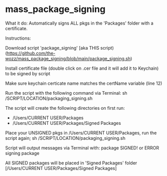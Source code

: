 # mass_package_signing

What it do: Automatically signs ALL pkgs in the 'Packages' folder with a certificate.

Instructions:

Download script 'package_signing' [aka THIS script) (https://github.com/the-wozz/mass_package_signing/blob/main/package_signing.sh) 

Install certificate file (double click on .cer file and it will add it to Keychain) to be signed by script

Make sure keychain certicate name matches the certName variable (line 12)

Run the script with the following command via Terminal: sh /SCRIPT/LOCATION/packaging_signing.sh

The script will create the following directories on first run:
+ /Users/CURRENT USER/Packages
+ /Users/CURRENT USER/Packages/Signed Packages

Place your UNSIGNED pkgs in /Users/CURRENT USER/Packages, run the script again; sh /SCRIPT/LOCATION/packaging_signing.sh

Script will output messages via Terminal with:
package SIGNED!
or
ERROR signing package

All SIGNED packages will be placed in 'Signed Packages' folder [/Users/CURRENT USER/Packages/Signed Packages]
